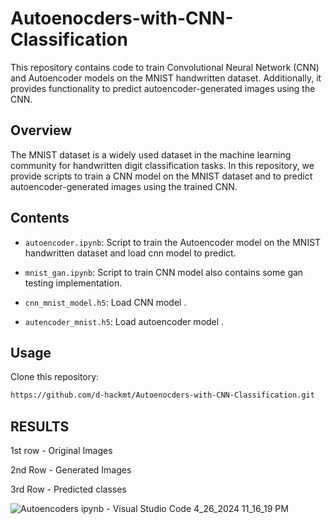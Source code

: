 # Autoenocders-with-CNN-Classification

This repository contains code to train Convolutional Neural Network (CNN) and Autoencoder models on the MNIST handwritten dataset. Additionally, it provides functionality to predict autoencoder-generated images using the CNN.

## Overview

The MNIST dataset is a widely used dataset in the machine learning community for handwritten digit classification tasks. In this repository, we provide scripts to train a CNN model on the MNIST dataset and to predict autoencoder-generated images using the trained CNN.

## Contents


  - `autoencoder.ipynb`: Script to train the Autoencoder model on the MNIST handwritten dataset and load cnn model to predict.
  
  - `mnist_gan.ipynb`: Script to  train CNN model also contains some gan testing implementation.

  - `cnn_mnist_model.h5`: Load CNN model .
  
  - `autencoder_mnist.h5`: Load autoencoder model .

## Usage

 Clone this repository:


```bash
https://github.com/d-hackmt/Autoenocders-with-CNN-Classification.git
```

## RESULTS

1st row - Original Images

2nd Row - Generated Images

3rd Row - Predicted classes

![Autoencoders ipynb - Visual Studio Code 4_26_2024 11_16_19 PM](https://github.com/d-hackmt/Autoenocders-with-CNN-Classification/assets/113240252/41bc9c1d-836c-4d1f-aae5-f85f242e577e)

   
   

